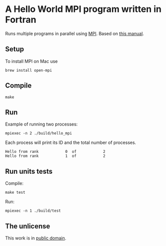 # A Hello World MPI program written in Fortran

Runs multiple programs in parallel using [MPI](https://en.wikipedia.org/wiki/Message_Passing_Interface). Based on [this manual](https://support.pawsey.org.au/documentation/display/US/Message+Passing+Interface).

## Setup

To install MPI on Mac use

```
brew install open-mpi
```

## Compile

```
make
```

## Run

Example of running two processes:

```
mpiexec -n 2 ./build/hello_mpi
```

Each process will print its ID and the total number of processes.

```
Hello from rank            0  of            2
Hello from rank            1  of            2
```

## Run units tests


Compile:

```
make test
```

Run:

```
mpiexec -n 1 ./build/test
```


## The unlicense

This work is in [public domain](LICENSE).
